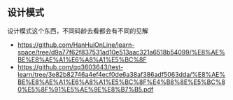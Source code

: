 ## 设计模式

设计模式这个东西，不同码龄去看都会有不同的见解

- https://github.com/HanHuiOnLine/learn-space/tree/d9a77f62f837531ad10e513aac321a6518b54099/%E8%AE%BE%E8%AE%A1%E6%A8%A1%E5%BC%8F
- https://github.com/qq3603643/test-learn/tree/3e82b82746a4ef4ecf0de6a38af386adf5063dda/%E8%AE%BE%E8%AE%A1%E6%A8%A1%E5%BC%8F%E4%B8%8E%E5%BC%80%E5%8F%91%E5%AE%9E%E8%B7%B5.pdf